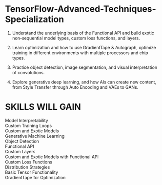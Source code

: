 # TensorFlow-Advanced-Techniques-Specialization
1) Understand the underlying basis of the Functional API and build exotic non-sequential model types, custom loss functions, and layers.  

2) Learn optimization and how to use GradientTape & Autograph, optimize training in different environments with multiple processors and chip types.  

3) Practice object detection, image segmentation, and visual interpretation of convolutions.  

4) Explore generative deep learning, and how AIs can create new content, from Style Transfer through Auto Encoding and VAEs to GANs.  

# SKILLS WILL GAIN
Model Interpretability  
Custom Training Loops  
Custom and Exotic Models  
Generative Machine Learning  
Object Detection  
Functional API  
Custom Layers  
Custom and Exotic Models with Functional API  
Custom Loss Functions  
Distribution Strategies  
Basic Tensor Functionality  
GradientTape for Optimization  

